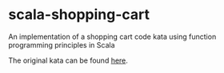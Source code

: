 # scala-shopping-cart
An implementation of a shopping cart code kata using function programming principles in Scala

The original kata can be found [here](http://codekata.com/kata/kata09-back-to-the-checkout/).
